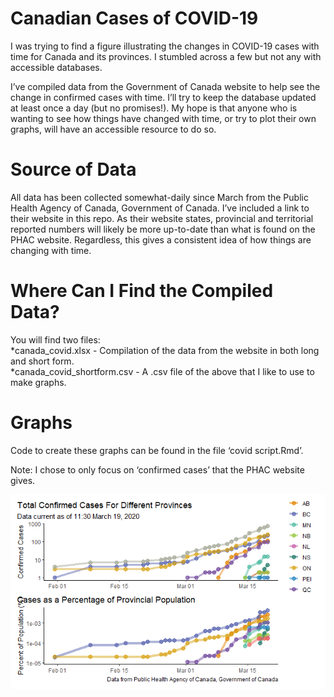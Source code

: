 Canadian Cases of COVID-19
==========================

I was trying to find a figure illustrating the changes in COVID-19 cases
with time for Canada and its provinces. I stumbled across a few but not
any with accessible databases.

I’ve compiled data from the Government of Canada website to help see the
change in confirmed cases with time. I’ll try to keep the database
updated at least once a day (but no promises!). My hope is that anyone
who is wanting to see how things have changed with time, or try to plot
their own graphs, will have an accessible resource to do so.

Source of Data
==============

All data has been collected somewhat-daily since March from the Public
Health Agency of Canada, Government of Canada. I’ve included a link to
their website in this repo. As their website states, provincial and
territorial reported numbers will likely be more up-to-date than what is
found on the PHAC website. Regardless, this gives a consistent idea of
how things are changing with time.

Where Can I Find the Compiled Data?
===================================

You will find two files:  
*canada\_covid.xlsx - Compilation of the data from the website in both
long and short form.  
*canada\_covid\_shortform.csv - A .csv file of the above that I like to
use to make graphs.

Graphs
======

Code to create these graphs can be found in the file ‘covid script.Rmd’.

Note: I chose to only focus on ‘confirmed cases’ that the PHAC website
gives.

![](README_files/figure-markdown_strict/unnamed-chunk-1-1.png)
